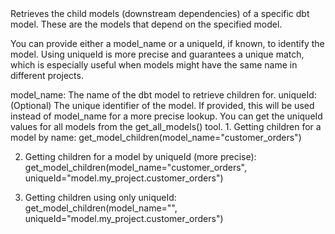 <instructions>
Retrieves the child models (downstream dependencies) of a specific dbt model. These are the models that depend on the specified model.

You can provide either a model_name or a uniqueId, if known, to identify the model. Using uniqueId is more precise and guarantees a unique match, which is especially useful when models might have the same name in different projects.
</instructions>

<parameters>
model_name: The name of the dbt model to retrieve children for.
uniqueId: (Optional) The unique identifier of the model. If provided, this will be used instead of model_name for a more precise lookup. You can get the uniqueId values for all models from the get_all_models() tool.
</parameters>

<examples>
1. Getting children for a model by name:
   get_model_children(model_name="customer_orders")

2. Getting children for a model by uniqueId (more precise):
   get_model_children(model_name="customer_orders", uniqueId="model.my_project.customer_orders")
   
3. Getting children using only uniqueId:
   get_model_children(model_name="", uniqueId="model.my_project.customer_orders")
</examples>
